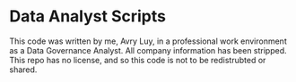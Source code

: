 # Data Analyst Scripts

This code was written by me, Avry Luy, in a professional work environment as a Data Governance Analyst. All company information has been stripped. This repo has no license, and so this code is not to be redistrubted or shared.
